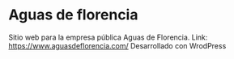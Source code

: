# Aguas de florencia
Sitio web para la empresa pública Aguas de Florencia. 
Link: https://www.aguasdeflorencia.com/
Desarrollado con WrodPress
